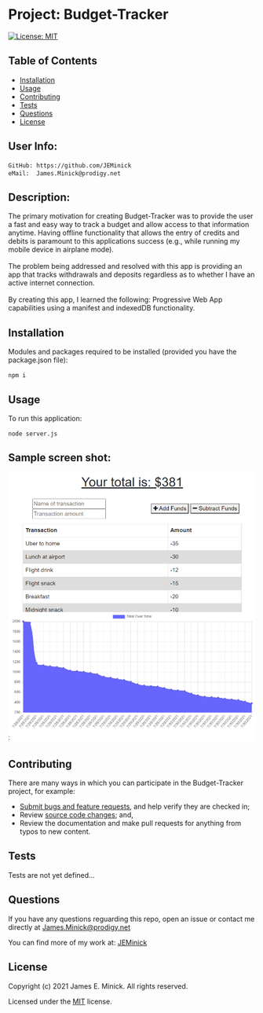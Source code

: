 # Project: Budget-Tracker

  [![License: MIT](https://img.shields.io/badge/License-MIT-yellow.svg)](https://opensource.org/licenses/MIT)
  
## Table of Contents

*    [Installation](#installation)
*    [Usage](#usage)
*    [Contributing](#contributing)
*    [Tests](#tests)
*    [Questions](#questions)
*    [License](#license)

## User Info:
    GitHub: https://github.com/JEMinick   
    eMail:  James.Minick@prodigy.net

## Description: 

The primary motivation for creating Budget-Tracker was to provide the user a fast and easy way to track a budget and allow access to that information anytime. Having offline functionality that allows the entry of credits and debits is paramount to this applications success (e.g., while running my mobile device in airplane mode).<br><br>
The problem being addressed and resolved with this app is providing an app that tracks withdrawals and deposits regardless as to whether I have an active internet connection.<br><br>
By creating this app, I learned the following: Progressive Web App capabilities using a manifest and indexedDB functionality.

## Installation
<a name="installation"></a>

Modules and packages required to be installed (provided you have the package.json file):

```shell
npm i
```

## Usage
<a name="usage"></a>

To run this application:
```
node server.js
```
## Sample screen shot:

![Budget-Tracker screen shot:](./assets/budgettracker.png?raw=true)

## Contributing
<a name="contributing"></a>
There are many ways in which you can participate in the Budget-Tracker project, for example:
*    [Submit bugs and feature requests](https://github.com/JEMinick/Budget-Tracker/issues), and help verify they are checked in;
*    Review [source code changes](https://github.com/JEMinick/Budget-Tracker/pulls); and,
*    Review the documentation and make pull requests for anything from typos to new content.

## Tests
<a name="tests"></a>
   Tests are not yet defined...

## Questions
<a name="questions"></a>
If you have any questions reguarding this repo, open an issue or
contact me directly at James.Minick@prodigy.net

You can find more of my work at: [JEMinick](https://github.com/JEMinick)

## License
<a name="license"></a>
Copyright (c) 2021 James E. Minick. All rights reserved.

Licensed under the [MIT](./LICENSE) license.


